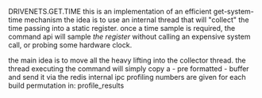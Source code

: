 

DRIVENETS.GET.TIME
this is an implementation of an efficient get-system-time mechanism
the idea is to use an internal thread that will "collect" the time
passing into a static register. once a time sample is required, the
command api will sample _the register_ without calling an expensive
system call, or probing some hardware clock.

the main idea is to move all the heavy lifting into the collector thread.
the thread executing the command will simply copy a - pre formatted - buffer
and send it via the redis internal ipc
profiling numbers are given for each build permutation in: profile_results
